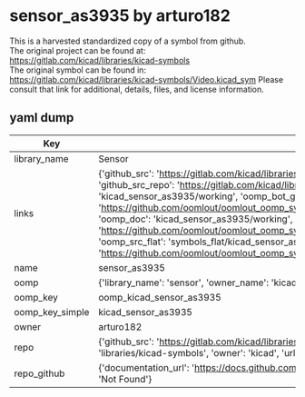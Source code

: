 # sensor_as3935 by arturo182  
This is a harvested standardized copy of a symbol from github.  
The original project can be found at:  
https://gitlab.com/kicad/libraries/kicad-symbols  
The original symbol can be found in:
https://gitlab.com/kicad/libraries/kicad-symbols/Video.kicad_sym
Please consult that link for additional, details, files, and license information.  
## yaml dump  
| Key | Value |  
| --- | --- |  
| library_name | Sensor |  
| links | {'github_src': 'https://gitlab.com/kicad/libraries/kicad-symbols/Video.kicad_sym', 'github_src_repo': 'https://gitlab.com/kicad/libraries/kicad-symbols', 'oomp_bot': 'kicad_sensor_as3935/working', 'oomp_bot_github': 'https://github.com/oomlout/oomlout_oomp_symbol_bot/tree/main/kicad_sensor_as3935/working', 'oomp_doc': 'kicad_sensor_as3935/working', 'oomp_doc_github': 'https://github.com/oomlout/oomlout_oomp_symbol_doc/tree/main/kicad_sensor_as3935/working', 'oomp_src_flat': 'symbols_flat/kicad_sensor_as3935/working', 'oomp_src_flat_github': 'https://github.com/oomlout/oomlout_oomp_symbol_src/tree/main/kicad_sensor_as3935/working'} |  
| name | sensor_as3935 |  
| oomp | {'library_name': 'sensor', 'owner_name': 'kicad', 'symbol_name': 'sensor_as3935'} |  
| oomp_key | oomp_kicad_sensor_as3935 |  
| oomp_key_simple | kicad_sensor_as3935 |  
| owner | arturo182 |  
| repo | {'github_src': 'https://gitlab.com/kicad/libraries/kicad-symbols/Video.kicad_sym', 'name': 'libraries/kicad-symbols', 'owner': 'kicad', 'url': 'https://gitlab.com/kicad/libraries/kicad-symbols'} |  
| repo_github | {'documentation_url': 'https://docs.github.com/rest/repos/repos#get-a-repository', 'message': 'Not Found'} |  

